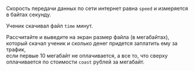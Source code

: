 Скорость передачи данных по сети интернет равна `speed`
и измеряется в байтах секунду. 

Ученик скачивал файл `time` минут.  

Рассчитайте и выведите на экран размер файла (в мегабайтах),  
который скачал ученик и сколько денег придется заплатить ему за трафик,  
если первые 10 мегабайт не оплачивается, а все то, что сверху оплачивается по стоимости `coast` рублей за мегабайт.
